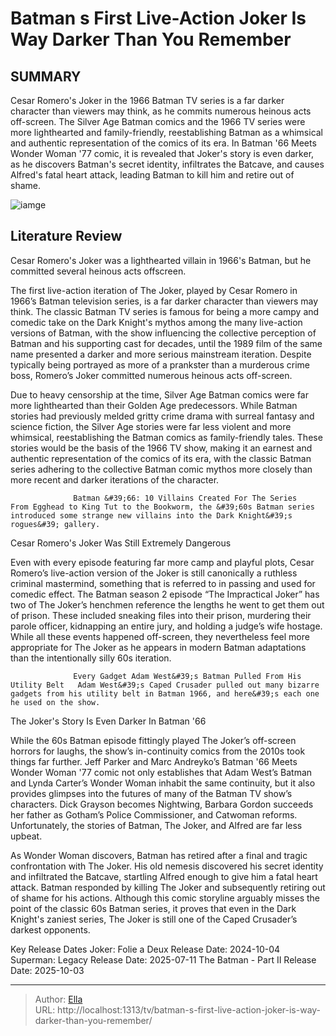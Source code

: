# Batman s First Live-Action Joker Is Way Darker Than You Remember


## SUMMARY 



  Cesar Romero&#39;s Joker in the 1966 Batman TV series is a far darker character than viewers may think, as he commits numerous heinous acts off-screen.   The Silver Age Batman comics and the 1966 TV series were more lighthearted and family-friendly, reestablishing Batman as a whimsical and authentic representation of the comics of its era.   In Batman &#39;66 Meets Wonder Woman &#39;77 comic, it is revealed that Joker&#39;s story is even darker, as he discovers Batman&#39;s secret identity, infiltrates the Batcave, and causes Alfred&#39;s fatal heart attack, leading Batman to kill him and retire out of shame.  

![iamge](https://static1.srcdn.com/wordpress/wp-content/uploads/2024/01/cesar-romero-as-the-joker-in-1966-s-batman.jpg)

## Literature Review
Cesar Romero&#39;s Joker was a lighthearted villain in 1966&#39;s Batman, but he committed several heinous acts offscreen.




The first live-action iteration of The Joker, played by Cesar Romero in 1966’s Batman television series, is a far darker character than viewers may think. The classic Batman TV series is famous for being a more campy and comedic take on the Dark Knight&#39;s mythos among the many live-action versions of Batman, with the show influencing the collective perception of Batman and his supporting cast for decades, until the 1989 film of the same name presented a darker and more serious mainstream iteration. Despite typically being portrayed as more of a prankster than a murderous crime boss, Romero’s Joker committed numerous heinous acts off-screen.




Due to heavy censorship at the time, Silver Age Batman comics were far more lighthearted than their Golden Age predecessors. While Batman stories had previously melded gritty crime drama with surreal fantasy and science fiction, the Silver Age stories were far less violent and more whimsical, reestablishing the Batman comics as family-friendly tales. These stories would be the basis of the 1966 TV show, making it an earnest and authentic representation of the comics of its era, with the classic Batman series adhering to the collective Batman comic mythos more closely than more recent and darker iterations of the character.

                  Batman &#39;66: 10 Villains Created For The Series   From Egghead to King Tut to the Bookworm, the &#39;60s Batman series introduced some strange new villains into the Dark Knight&#39;s rogues&#39; gallery.    


 Cesar Romero&#39;s Joker Was Still Extremely Dangerous 
          




Even with every episode featuring far more camp and playful plots, Cesar Romero’s live-action version of the Joker is still canonically a ruthless criminal mastermind, something that is referred to in passing and used for comedic effect. The Batman season 2 episode “The Impractical Joker” has two of The Joker’s henchmen reference the lengths he went to get them out of prison. These included sneaking files into their prison, murdering their parole officer, kidnapping an entire jury, and holding a judge’s wife hostage. While all these events happened off-screen, they nevertheless feel more appropriate for The Joker as he appears in modern Batman adaptations than the intentionally silly 60s iteration.

                  Every Gadget Adam West&#39;s Batman Pulled From His Utility Belt   Adam West&#39;s Caped Crusader pulled out many bizarre gadgets from his utility belt in Batman 1966, and here&#39;s each one he used on the show.    



 The Joker&#39;s Story Is Even Darker In Batman &#39;66 
          




While the 60s Batman episode fittingly played The Joker’s off-screen horrors for laughs, the show’s in-continuity comics from the 2010s took things far further. Jeff Parker and Marc Andreyko’s Batman &#39;66 Meets Wonder Woman &#39;77 comic not only establishes that Adam West’s Batman and Lynda Carter’s Wonder Woman inhabit the same continuity, but it also provides glimpses into the futures of many of the Batman TV show’s characters. Dick Grayson becomes Nightwing, Barbara Gordon succeeds her father as Gotham’s Police Commissioner, and Catwoman reforms. Unfortunately, the stories of Batman, The Joker, and Alfred are far less upbeat.

As Wonder Woman discovers, Batman has retired after a final and tragic confrontation with The Joker. His old nemesis discovered his secret identity and infiltrated the Batcave, startling Alfred enough to give him a fatal heart attack. Batman responded by killing The Joker and subsequently retiring out of shame for his actions. Although this comic storyline arguably misses the point of the classic 60s Batman series, it proves that even in the Dark Knight&#39;s zaniest series, The Joker is still one of the Caped Crusader’s darkest opponents.




  Key Release Dates              Joker: Folie a Deux Release Date: 2024-10-04                   Superman: Legacy Release Date: 2025-07-11                   The Batman - Part II Release Date: 2025-10-03      

---

> Author: [Ella](https://instagram.hk.cn/)  
> URL: http://localhost:1313/tv/batman-s-first-live-action-joker-is-way-darker-than-you-remember/  

